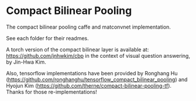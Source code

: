 # Compact Bilinear Pooling
The compact bilinear pooling caffe and matconvnet implementation.

See each folder for their readmes.

A torch version of the compact bilinear layer is available at: https://github.com/jnhwkim/cbp in the context of visual question answering, by Jin-Hwa Kim.

Also, tensorflow implementations have been provided by Ronghang Hu (https://github.com/ronghanghu/tensorflow_compact_bilinear_pooling) and Hyojun Kim (https://github.com/therne/compact-bilinear-pooling-tf). Thanks for those re-implementations! 
